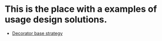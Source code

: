 # This is the place with a examples of usage design solutions.

* [Decorator base strategy](decorator_base_strategy/README.md)
